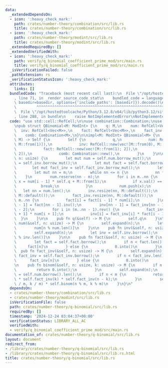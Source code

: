 ```yaml
---
data:
  _extendedDependsOn:
  - icon: ':heavy_check_mark:'
    path: crates/number-theory/combination/src/lib.rs
    title: crates/number-theory/combination/src/lib.rs
  - icon: ':heavy_check_mark:'
    path: crates/number-theory/modint/src/lib.rs
    title: crates/number-theory/modint/src/lib.rs
  _extendedRequiredBy: []
  _extendedVerifiedWith:
  - icon: ':heavy_check_mark:'
    path: verify/q_binomial_coefficient_prime_mod/src/main.rs
    title: verify/q_binomial_coefficient_prime_mod/src/main.rs
  _isVerificationFailed: false
  _pathExtension: rs
  _verificationStatusIcon: ':heavy_check_mark:'
  attributes:
    links: []
  bundledCode: "Traceback (most recent call last):\n  File \"/opt/hostedtoolcache/Python/3.12.8/x64/lib/python3.12/site-packages/onlinejudge_verify/documentation/build.py\"\
    , line 71, in _render_source_code_stat\n    bundled_code = language.bundle(stat.path,\
    \ basedir=basedir, options={'include_paths': [basedir]}).decode()\n          \
    \         ^^^^^^^^^^^^^^^^^^^^^^^^^^^^^^^^^^^^^^^^^^^^^^^^^^^^^^^^^^^^^^^^^^^^^^^^^^^^^^^^^\n\
    \  File \"/opt/hostedtoolcache/Python/3.12.8/x64/lib/python3.12/site-packages/onlinejudge_verify/languages/rust.py\"\
    , line 288, in bundle\n    raise NotImplementedError\nNotImplementedError\n"
  code: "use std::cell::RefCell;\n\nuse combination::Combination;\nuse modint::ModInt;\n\
    \npub struct QBinomial<M: ModInt> {\n    q: M,\n    num: RefCell<Vec<M>>,\n  \
    \  inv: RefCell<Vec<M>>,\n    fact: RefCell<Vec<M>>,\n    fact_inv: RefCell<Vec<M>>,\n\
    \    comb: Combination<M>,\n}\n\nimpl<M: ModInt> QBinomial<M> {\n    pub fn new(q:\
    \ M) -> Self {\n        Self {\n            q,\n            num: RefCell::new(vec![M::from(0),\
    \ M::from(1)]),\n            inv: RefCell::new(vec![M::from(0), M::from(1)]),\n\
    \            fact: RefCell::new(vec![M::from(1); 2]),\n            fact_inv: RefCell::new(vec![M::from(1);\
    \ 2]),\n            comb: Combination::new(),\n        }\n    }\n\n    fn expand(&self,\
    \ n: usize) {\n        let mut num = self.num.borrow_mut();\n        let mut inv\
    \ = self.inv.borrow_mut();\n        let mut fact = self.fact.borrow_mut();\n \
    \       let mut fact_inv = self.fact_inv.borrow_mut();\n        let m = inv.len();\n\
    \        let mut nn = m;\n        while nn <= n {\n            nn *= 2;\n    \
    \    }\n        num.reserve(nn - m);\n        for i in m..nn {\n            let\
    \ x = num[i - 1] * self.q + M::from(1);\n            if x.val() == 0 {\n     \
    \           break;\n            }\n            num.push(x);\n        }\n     \
    \   let nn = num.len();\n        inv.resize(nn, M::default());\n        fact.resize(nn,\
    \ M::default());\n        fact_inv.resize(nn, M::default());\n        for i in\
    \ m..nn {\n            fact[i] = fact[i - 1] * num[i];\n        }\n        fact_inv[nn\
    \ - 1] = fact[nn - 1].inv();\n        inv[nn - 1] = fact_inv[nn - 1] * fact[nn\
    \ - 2];\n        for i in (m..nn - 1).rev() {\n            fact_inv[i] = fact_inv[i\
    \ + 1] * num[i + 1];\n            inv[i] = fact_inv[i] * fact[i - 1];\n      \
    \  }\n    }\n\n    pub fn q(&self) -> M {\n        self.q\n    }\n\n    pub fn\
    \ num(&self, n: usize) -> M {\n        self.expand(n);\n        let num = self.num.borrow();\n\
    \        num[n % num.len()]\n    }\n\n    pub fn inv(&self, n: usize) -> M {\n\
    \        self.expand(n);\n        let inv = self.inv.borrow();\n        inv[n\
    \ % inv.len()]\n    }\n\n    pub fn fact(&self, n: usize) -> M {\n        self.expand(n);\n\
    \        let fact = self.fact.borrow();\n        if n < fact.len() {\n       \
    \     fact[n]\n        } else {\n            0.into()\n        }\n    }\n\n  \
    \  pub fn fact_inv(&self, n: usize) -> M {\n        self.expand(n);\n        let\
    \ fact_inv = self.fact_inv.borrow();\n        if n < fact_inv.len() {\n      \
    \      fact_inv[n]\n        } else {\n            0.into()\n        }\n    }\n\
    \n    pub fn binom(&self, n: usize, k: usize) -> M {\n        if n < k {\n   \
    \         return 0.into();\n        }\n        self.expand(n);\n        let m\
    \ = self.num.borrow().len();\n        if n < m {\n            return self.fact(n)\
    \ * self.fact_inv(k) * self.fact_inv(n - k);\n        }\n        self.comb.nck(n\
    \ / m, k / m) * self.binom(n % m, k % m)\n    }\n}\n"
  dependsOn:
  - crates/number-theory/combination/src/lib.rs
  - crates/number-theory/modint/src/lib.rs
  isVerificationFile: false
  path: crates/number-theory/q-binomial/src/lib.rs
  requiredBy: []
  timestamp: '2024-12-24 03:04:37+00:00'
  verificationStatus: LIBRARY_ALL_AC
  verifiedWith:
  - verify/q_binomial_coefficient_prime_mod/src/main.rs
documentation_of: crates/number-theory/q-binomial/src/lib.rs
layout: document
redirect_from:
- /library/crates/number-theory/q-binomial/src/lib.rs
- /library/crates/number-theory/q-binomial/src/lib.rs.html
title: crates/number-theory/q-binomial/src/lib.rs
---
```

